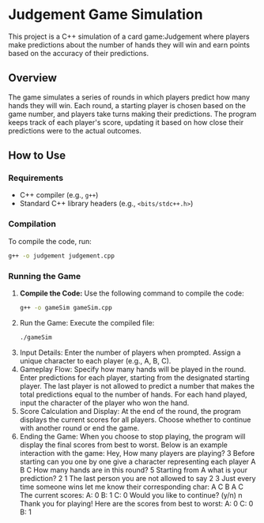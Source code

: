 # Judgement Game Simulation

This project is a C++ simulation of a card game:Judgement where players make predictions about the number of hands they will win and earn points based on the accuracy of their predictions.

## Overview

The game simulates a series of rounds in which players predict how many hands they will win. Each round, a starting player is chosen based on the game number, and players take turns making their predictions. 
The program keeps track of each player's score, updating it based on how close their predictions were to the actual outcomes.

## How to Use

### Requirements

- C++ compiler (e.g., `g++`)
- Standard C++ library headers (e.g., `<bits/stdc++.h>`)

### Compilation

To compile the code, run:

```bash
g++ -o judgement judgement.cpp
```
### Running the Game

1. **Compile the Code:**
   Use the following command to compile the code:
   ```bash
   g++ -o gameSim gameSim.cpp
2. Run the Game: Execute the compiled file:
   ```bash
   ./gameSim
3. Input Details:
   Enter the number of players when prompted.
   Assign a unique character to each player (e.g., A, B, C).
4. Gameplay Flow:
  Specify how many hands will be played in the round.
  Enter predictions for each player, starting from the designated starting player. The last player is not allowed to predict a number that makes the total predictions equal to the number of hands.
  For each hand played, input the character of the player who won the hand.
5. Score Calculation and Display:
  At the end of the round, the program displays the current scores for all players.
  Choose whether to continue with another round or end the game.
6. Ending the Game:
  When you choose to stop playing, the program will display the final scores from best to worst.
Below is an example interaction with the game:
Hey, How many players are playing?
3
Before starting can you one by one give a character representing each player
A
B
C
How many hands are in this round?
5
Starting from A what is your prediction?
2
1
The last person you are not allowed to say 2
3
Just every time someone wins let me know their corresponding char:
A
C
B
A
C
The current scores:
A: 0
B: 1
C: 0
Would you like to continue? (y/n)
n
Thank you for playing! Here are the scores from best to worst:
A: 0
C: 0
B: 1
